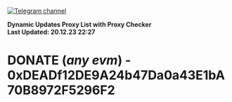 [![Telegram channel](https://img.shields.io/endpoint?url=https://runkit.io/damiankrawczyk/telegram-badge/branches/master?url=https://t.me/n4z4v0d)](https://t.me/n4z4v0d) 

**Dynamic Updates Proxy List with Proxy Checker**  
**Last Updated: 20.12.23 22:27**

# DONATE (_any evm_) - 0xDEADf12DE9A24b47Da0a43E1bA70B8972F5296F2
